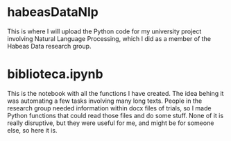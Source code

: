 # habeasDataNlp
This is where I will upload the Python code for my university project involving Natural Language Processing, which I did as a member of the Habeas Data research group.

# biblioteca.ipynb
This is the notebook with all the functions I have created.
The idea behing it was automating a few tasks involving many long texts.
People in the research group needed information within docx files of trials, so I made Python functions that could read those files and do some stuff.
None of it is really disruptive, but they were useful for me, and might be for someone else, so here it is.
